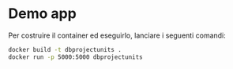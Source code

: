 # Demo app

Per costruire il container ed eseguirlo, lanciare i seguenti comandi:

```bash
docker build -t dbprojectunits .
docker run -p 5000:5000 dbprojectunits
```

